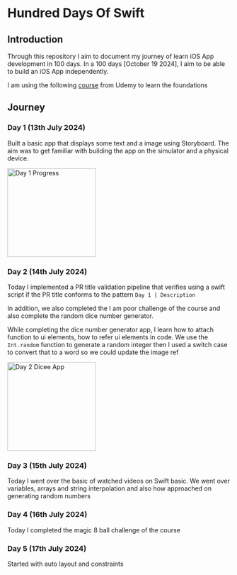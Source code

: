 # Hundred Days Of Swift

## Introduction

Through this repository I aim to document my journey of learn iOS App development in 100 days. In a 100 days [October 19 2024], I aim to be able to build an iOS App independently.

I am using the following [course](https://www.udemy.com/course/ios-13-app-development-bootcamp/) from Udemy to learn the foundations

## Journey

### Day 1 (13th July 2024)

Built a basic app that displays some text and a image using Storyboard. The aim was to get familiar with building the app on the simulator and a physical device.

<img src="https://firebasestorage.googleapis.com/v0/b/personalstorage-d7890.appspot.com/o/hundred_days_of_swift%2Fhundred_days_of_swift_day_1.png?alt=media&token=ce4cd2ca-9664-41d5-907b-549cdba32207" alt="Day 1 Progress" width="200px" />

### Day 2 (14th July 2024)

Today I implemented a PR title validation pipeline that verifies using a swift script if the PR title conforms to the pattern `Day 1 | Description`

In addition, we also completed the I am poor challenge of the course and also complete the random dice number generator.

While completing the dice number generator app, I learn how to attach function to ui elements, how to refer ui elements in code. We use the `Int.random` function to generate a random integer then I used a switch case to convert that to a word so we could update the image ref

<img src="https://firebasestorage.googleapis.com/v0/b/personalstorage-d7890.appspot.com/o/hundred_days_of_swift%2Fdicee.png?alt=media&token=3c9e3794-47ad-433a-8241-d1ec9fbf297f" alt="Day 2 Dicee App" width="200px" />

### Day 3 (15th July 2024)

Today I went over the basic of watched videos on Swift basic. We went over variables, arrays and string interpolation and also how approached on generating random numbers

### Day 4 (16th July 2024)

Today I completed the magic 8 ball challenge of the course

### Day 5 (17th July 2024)

Started with auto layout and constraints
